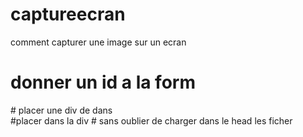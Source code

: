 # captureecran
comment capturer une image sur un ecran
# donner un id a la form 
<form  id "myform">
# placer une div de dans 
<div id="target">
#placer <script type="text/javascript"  src="js/saveimg.js"></script>  dans la div 
# sans oublier de charger dans le head les ficher 
<script type="text/javascript" src="js/html2canvas.js"></script>
<script type="text/javascript" src="js/jquery.plugin.html2canvas.js"></script>
